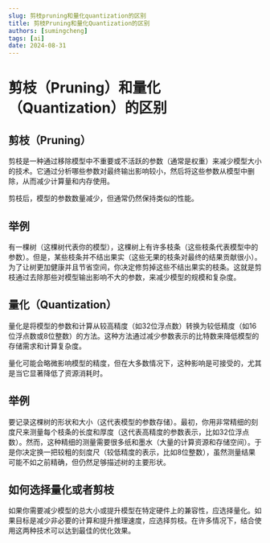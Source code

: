 ```yaml
---
slug: 剪枝pruning和量化quantization的区别
title: 剪枝Pruning和量化Quantization的区别
authors: [sumingcheng]
tags: [ai]
date: 2024-08-31
---
```


# 剪枝（Pruning）和量化（Quantization）的区别



 

## 剪枝（Pruning）  

剪枝是一种通过移除模型中不重要或不活跃的参数（通常是权重）来减少模型大小的技术。它通过分析哪些参数对最终输出影响较小，然后将这些参数从模型中删除，从而减少计算量和内存使用。

剪枝后，模型的参数数量减少，但通常仍然保持类似的性能。

## 举例  

有一棵树（这棵树代表你的模型），这棵树上有许多枝条（这些枝条代表模型中的参数）。但是，某些枝条并不结出果实（这些无果的枝条对最终的结果贡献很小）。为了让树更加健康并且节省空间，你决定修剪掉这些不结出果实的枝条。这就是剪枝通过去除那些对模型输出影响不大的参数，来减少模型的规模和复杂度。

## 量化（Quantization）  

量化是将模型的参数和计算从较高精度（如32位浮点数）转换为较低精度（如16位浮点数或8位整数）的方法。这种方法通过减少参数表示的比特数来降低模型的存储需求和计算复杂度。

量化可能会略微影响模型的精度，但在大多数情况下，这种影响是可接受的，尤其是当它显著降低了资源消耗时。

## 举例  

要记录这棵树的形状和大小（这代表模型的参数存储）。最初，你用非常精细的刻度尺来测量每个枝条的长度和厚度（这代表高精度的参数表示，比如32位浮点数）。然而，这种精细的测量需要很多纸和墨水（大量的计算资源和存储空间）。于是你决定换一把较粗的刻度尺（较低精度的表示，比如8位整数），虽然测量结果可能不如之前精确，但仍然足够描述树的主要形状。

## 如何选择量化或者剪枝  

如果你需要减少模型的总大小或提升模型在特定硬件上的兼容性，应选择量化。如果目标是减少非必要的计算和提升推理速度，应选择剪枝。在许多情况下，结合使用这两种技术可以达到最佳的优化效果。